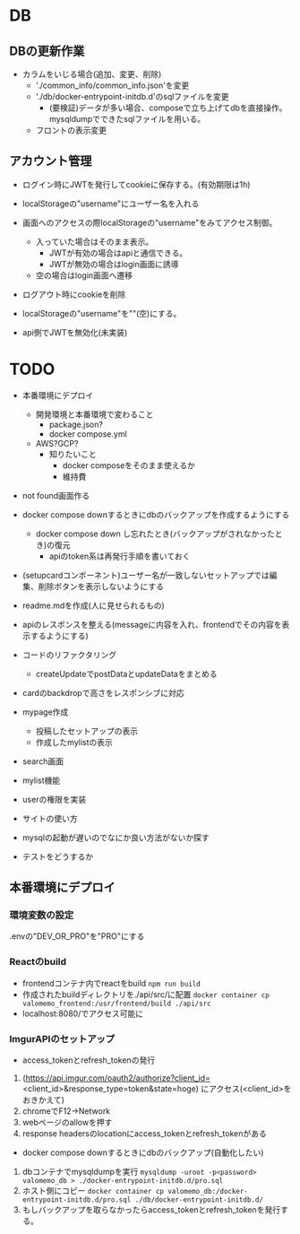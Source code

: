 # DB
## DBの更新作業
- カラムをいじる場合(追加、変更、削除)
  - './common_info/common_info.json'を変更
  - './db/docker-entrypoint-initdb.d'のsqlファイルを変更
    - (要検証)データが多い場合、composeで立ち上げてdbを直接操作。mysqldumpでできたsqlファイルを用いる。
  - フロントの表示変更

## アカウント管理
- ログイン時にJWTを発行してcookieに保存する。(有効期限は1h)
- localStorageの"username"にユーザー名を入れる

- 画面へのアクセスの際localStorageの"username"をみてアクセス制御。
  - 入っていた場合はそのまま表示。
    - JWTが有効の場合はapiと通信できる。
    - JWTが無効の場合はlogin画面に誘導
  - 空の場合はlogin画面へ遷移

- ログアウト時にcookieを削除
- localStorageの"username"を""(空)にする。
- api側でJWTを無効化(未実装)


# TODO
- 本番環境にデプロイ
  - 開発環境と本番環境で変わること
    - package.json?
    - docker compose.yml
  - AWS?GCP?
    - 知りたいこと
      - docker composeをそのまま使えるか
      - 維持費


- not found画面作る
- docker compose downするときにdbのバックアップを作成するようにする
  - docker compose down し忘れたとき(バックアップがされなかったとき)の復元
    - apiのtoken系は再発行手順を書いておく
- (setupcardコンポーネント)ユーザー名が一致しないセットアップでは編集、削除ボタンを表示しないようにする
- readme.mdを作成(人に見せられるもの)
- apiのレスポンスを整える(messageに内容を入れ、frontendでその内容を表示するようにする)
- コードのリファクタリング
  - createUpdateでpostDataとupdateDataをまとめる
- cardのbackdropで高さをレスポンシブに対応
- mypage作成
  - 投稿したセットアップの表示
  - 作成したmylistの表示
- search画面
- mylist機能
- userの権限を実装
- サイトの使い方
- mysqlの起動が遅いのでなにか良い方法がないか探す
- テストをどうするか


## 本番環境にデプロイ
### 環境変数の設定
.envの"DEV_OR_PRO"を"PRO"にする

### Reactのbuild
- frontendコンテナ内でreactをbuild
`npm run build`
- 作成されたbuildディレクトリを./api/src/に配置
`docker container cp valomemo_frontend:/usr/frontend/build ./api/src`
- localhost:8080/でアクセス可能に

### ImgurAPIのセットアップ
- access_tokenとrefresh_tokenの発行
1. (https://api.imgur.com/oauth2/authorize?client_id=<client_id>&response_type=token&state=hoge)
にアクセス(<client_id>をおきかえて)
2. chromeでF12→Network
3. webページのallowを押す
4. response headersのlocationにaccess_tokenとrefresh_tokenがある

- docker compose downするときにdbのバックアップ(自動化したい)
1. dbコンテナでmysqldumpを実行
`mysqldump -uroot -p<password> valomemo_db > ./docker-entrypoint-initdb.d/pro.sql`
2. ホスト側にコピー
`docker container cp valomemo_db:/docker-entrypoint-initdb.d/pro.sql ./db/docker-entrypoint-initdb.d/`
3. もしバックアップを取らなかったらaccess_tokenとrefresh_tokenを発行する。
